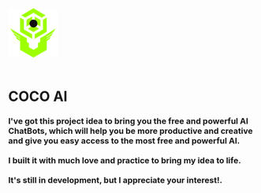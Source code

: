 
<img 
    src=".\public\logo.png" 
    alt="Example Image" 
    style="
        width: 100px;
        height: 100px;
        margin: 20px 0;
    "
/>
<h1>COCO AI</h1>

<h3>
I've got this project idea to bring you the free and powerful AI ChatBots, which will help you be more productive and creative and give you easy access to the most free and powerful AI.</br>
  </br>
I built it with much love and practice to bring my idea to life.</br>
  </br>
It's still in development, but I appreciate your interest!.</h3>
